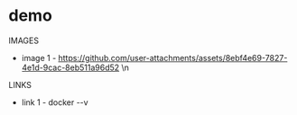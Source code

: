 # demo

IMAGES
- image 1 - https://github.com/user-attachments/assets/8ebf4e69-7827-4e1d-9cac-8eb511a96d52 \n

LINKS
- link 1 - docker --v

